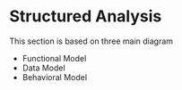 # Structured Analysis
This section is based on three main diagram
* Functional Model
* Data Model
* Behavioral Model
